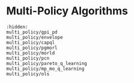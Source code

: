 # Multi-Policy Algorithms

```{toctree}
:hidden:
multi_policy/gpi_pd
multi_policy/envelope
multi_policy/capql
multi_policy/pgmorl
multi_policy/morld
multi_policy/pcn
multi_policy/pareto_q_learning
multi_policy/mp_mo_q_learning
multi_policy/ols
```
